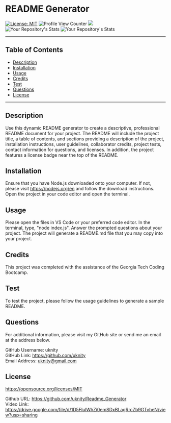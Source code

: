 # README Generator
  [![License: MIT](https://img.shields.io/badge/License-MIT-yellow.svg)](https://opensource.org/licenses/MIT) 
  ![Profile View Counter](https://komarev.com/ghpvc/?username=uknity) 
  ![](https://img.shields.io/badge/GitHub-uknity-181717?style=for-the-badge&logo=github)  
  ![Your Repository's Stats](https://github-readme-stats.vercel.app/api?username=uknity&show_icons=true) 
  ![Your Repository's Stats](https://github-readme-stats.vercel.app/api/top-langs/?username=uknity&theme=blue-green)    

_____________________________________________________  

## Table of Contents
  - [Description](#description)
  - [Installation](#installation)
  - [Usage](#usage)
  - [Credits](#credits)
  - [Test](#test)
  - [Questions](#questions)
  - [License](#license)
______________________________________________________

## Description

Use this dynamic README generator to create a descriptive, professional README document for your project.  The README will include the project title, a table of contents, and sections providing a description of the project, installation instructions, user guidelines, collaborator credits, project tests, contact information for questions, and licenses.  In addition, the project features a license badge near the top of the README.

## Installation

Ensure that you have Node.js downloaded onto your computer.  If not, please visit https://nodejs.org/en and follow the download instructions.  Open the project in your code editor and open the terminal.

## Usage

Please open the files in VS Code or your preferred code editor. In the terminal, type, "node index.js".  Answer the prompted questions about your project. The project will generate a README.md file that you may copy into your project.

## Credits

This project was completed with the assistance of the Georgia Tech Coding Bootcamp.

## Test

To test the project, please follow the usage guidelines to generate a sample README.

## Questions

For additional information, please visit my GitHub site or send me an email at the address below.  

GitHub Username: uknity  
GitHub Link: https://github.com/uknity  
Email Address: uknity@gmail.com  

## License

https://opensource.org/licenses/MIT

Github URL: https://github.com/uknity/Readme_Generator   
Video Link:  https://drive.google.com/file/d/1D5FlulWhZi0emSDxBLagRrcZb9GTvheN/view?usp=sharing